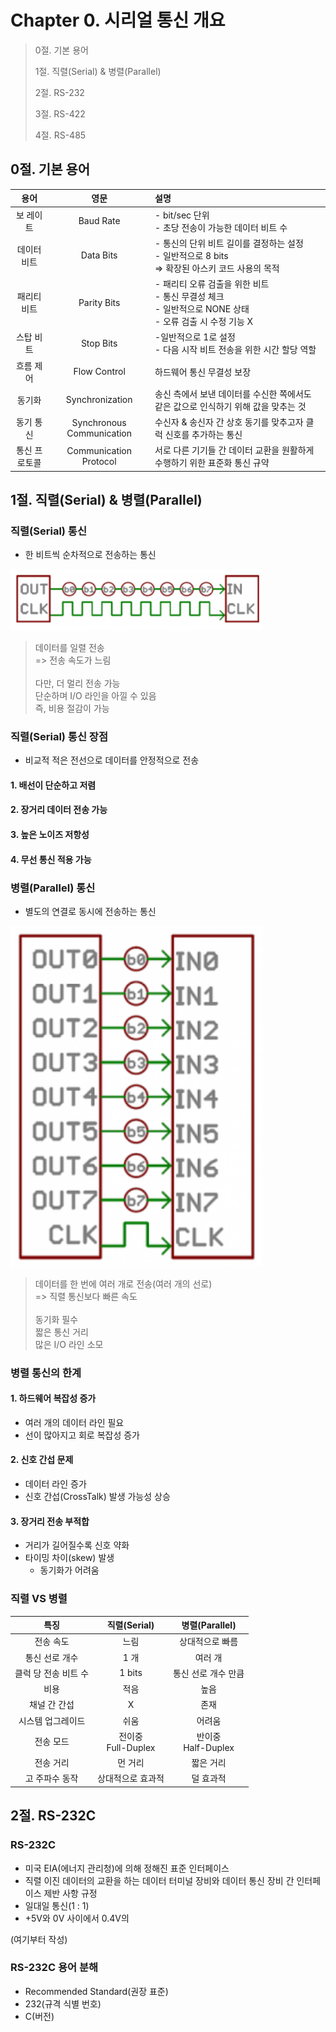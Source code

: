 # Chapter 0. 시리얼 통신 개요

> 0절. 기본 용어
>
> 1절. 직렬(Serial) & 병렬(Parallel)
>
> 2절. RS-232
>
> 3절. RS-422
>
> 4절. RS-485

## 0절. 기본 용어

|용어|영문|설명|
|:---:|:---:|:---|
|보 레이트|Baud Rate|- bit/sec 단위<br>- 초당 전송이 가능한 데이터 비트 수|
|데이터 비트|Data Bits|- 통신의 단위 비트 길이를 결정하는 설정<br>- 일반적으로 8 bits<br>=> 확장된 아스키 코드 사용의 목적|
|패리티 비트|Parity Bits|- 패리티 오류 검출을 위한 비트<br>- 통신 무결성 체크<br>- 일반적으로 NONE 상태<br>- 오류 검출 시 수정 기능 X|
|스탑 비트|Stop Bits|-일반적으로 1로 설정<br>- 다음 시작 비트 전송을 위한 시간 할당 역할|
|흐름 제어|Flow Control|하드웨어 통신 무결성 보장|
|동기화|Synchronization|송신 측에서 보낸 데이터를 수신한 쪽에서도 같은 값으로 인식하기 위해 값을 맞추는 것
|동기 통신|Synchronous Communication|수신자 & 송신자 간 상호 동기를 맞추고자 클럭 신호를 추가하는 통신|
|통신 프로토콜|Communication Protocol|서로 다른 기기들 간 데이터 교환을 원활하게 수행하기 위한 표준화 통신 규약|

## 1절. 직렬(Serial) & 병렬(Parallel)

### 직렬(Serial) 통신
- 한 비트씩 순차적으로 전송하는 통신

<img src = "https://github.com/BangYunseo/TIL/blob/main/Communication/SerialCommunication/Image/ch00/ch00-01-SC.PNG" width="80%" height="auto"/>

> 데이터를 일렬 전송<br>=> 전송 속도가 느림<br><br>다만, 더 멀리 전송 가능<br>단순하며 I/O 라인을 아낄 수 있음<br>즉, 비용 절감이 가능

### 직렬(Serial) 통신 장점
- 비교적 적은 전선으로 데이터를 안정적으로 전송

#### 1. 배선이 단순하고 저렴
#### 2. 장거리 데이터 전송 가능
#### 3. 높은 노이즈 저항성
#### 4. 무선 통신 적용 가능

### 병렬(Parallel) 통신
- 별도의 연결로 동시에 전송하는 통신

<img src = "https://github.com/BangYunseo/TIL/blob/main/Communication/SerialCommunication/Image/ch00/ch00-02-PC.PNG" width="80%" height="auto"/>

> 데이터를 한 번에 여러 개로 전송(여러 개의 선로)<br>=> 직렬 통신보다 빠른 속도<br><br>동기화 필수<br>짧은 통신 거리<br>많은 I/O 라인 소모

### 병렬 통신의 한계

#### 1. 하드웨어 복잡성 증가
- 여러 개의 데이터 라인 필요
- 선이 많아지고 회로 복잡성 증가

#### 2. 신호 간섭 문제
- 데이터 라인 증가
- 신호 간섭(CrossTalk) 발생 가능성 상승

#### 3. 장거리 전송 부적합
- 거리가 길어질수록 신호 약화
- 타이밍 차이(skew) 발생
    - 동기화가 어려움

### 직렬 VS 병렬

|특징|직렬(Serial)|병렬(Parallel)|
|:---:|:---:|:---:|
|전송 속도|느림|상대적으로 빠름|
|통신 선로 개수|1 개|여러 개|
|클럭 당 전송 비트 수|1 bits|통신 선로 개수 만큼|
|비용|적음|높음|
|채널 간 간섭|X|존재|
|시스템 업그레이드|쉬움|어려움|
|전송 모드|전이중<br>Full-Duplex|반이중<br>Half-Duplex|
|전송 거리|먼 거리|짧은 거리|
|고 주파수 동작|상대적으로 효과적|덜 효과적|

## 2절. RS-232C

### RS-232C 
- 미국 EIA(에너지 관리청)에 의해 정해진 표준 인터페이스
- 직렬 이진 데이터의 교환을 하는 데이터 터미널 장비와 데이터 통신 장비 간 인터페이스 제반 사항 규정
- 일대일 통신(1 : 1)
- +5V와 0V 사이에서 0.4V의 

(여기부터 작성)

### RS-232C 용어 분해
- Recommended Standard(권장 표준)
- 232(규격 식별 번호)
- C(버전)
